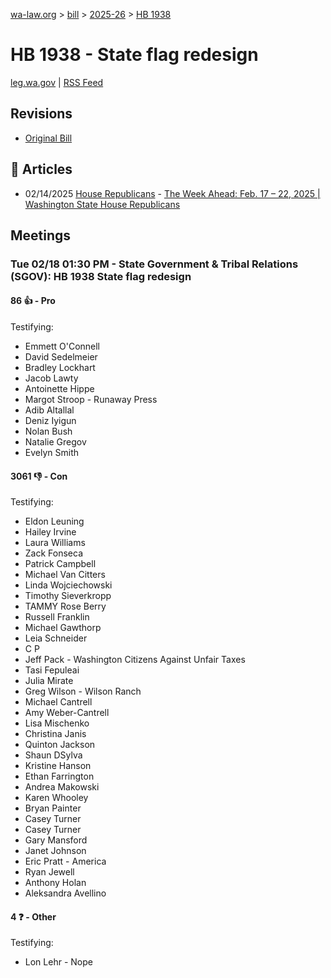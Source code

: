 [wa-law.org](/) > [bill](/bill/) > [2025-26](/bill/2025-26/) > [HB 1938](/bill/2025-26/hb/1938/)

# HB 1938 - State flag redesign
[leg.wa.gov](https://app.leg.wa.gov/billsummary?BillNumber=1938&Year=2025&Initiative=false) | [RSS Feed](./rss.xml)

## Revisions
* [Original Bill](1/)

## 📰 Articles
* 02/14/2025 [House Republicans](/org/house_republicans/) - [The Week Ahead: Feb. 17 – 22, 2025 | Washington State House Republicans](https://houserepublicans.wa.gov/week/the-week-ahead-feb-17-22-2025/#:~:text=HB%201938)

## Meetings
### Tue 02/18 01:30 PM - State Government & Tribal Relations (SGOV): HB 1938 State flag redesign
#### 86 👍 - Pro
Testifying:
* Emmett O'Connell
* David Sedelmeier
* Bradley Lockhart
* Jacob Lawty
* Antoinette Hippe
* Margot Stroop - Runaway Press
* Adib Altallal
* Deniz Iyigun
* Nolan Bush
* Natalie Gregov
* Evelyn Smith

#### 3061 👎 - Con
Testifying:
* Eldon Leuning
* Hailey Irvine
* Laura Williams
* Zack Fonseca
* Patrick Campbell
* Michael Van Citters
* Linda Wojciechowski
* Timothy Sieverkropp
* TAMMY Rose Berry
* Russell Franklin
* Michael Gawthorp
* Leia Schneider
* C P
* Jeff Pack - Washington Citizens Against Unfair Taxes
* Tasi Fepuleai
* Julia Mirate
* Greg Wilson - Wilson Ranch
* Michael Cantrell
* Amy Weber-Cantrell
* Lisa Mischenko
* Christina Janis
* Quinton Jackson
* Shaun DSylva
* Kristine Hanson
* Ethan Farrington
* Andrea Makowski
* Karen Whooley
* Bryan Painter
* Casey Turner
* Casey Turner
* Gary Mansford
* Janet Johnson
* Eric Pratt - America
* Ryan Jewell
* Anthony Holan
* Aleksandra Avellino

#### 4 ❓ - Other
Testifying:
* Lon Lehr - Nope
